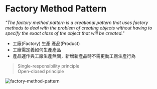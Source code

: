 # Factory Method Pattern

*"The factory method pattern is a creational pattern that uses factory methods to deal with the problem of creating objects without having to specify the exact class of the object that will be created."*

* 工廠(Factory) 生產 產品(Product)
* 工廠需定義如何生產產品
* 產品運作與工廠生產無關，新增新產品時不需更動工廠生產行為

> Single-responsibility principle \
> Open-closed principle

![factory-method-pattern](https://refactoringguru.cn/images/patterns/diagrams/factory-method/structure-2x.png?id=9ea3aa8a47f8be22e12e523c15b448fd)
